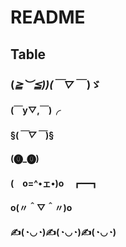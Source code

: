 # README
## Table
### (*≧︶≦))(￣▽￣* )ゞ
#### (￣y▽,￣)╭ 
#### §(*￣▽￣*)§
#### (⓿_⓿)
#### (　o=^•ェ•)o　┏━┓

#### o(〃＾▽＾〃)o
#### ✍(◔◡◔)✍(◔◡◔)✍(◔◡◔)
